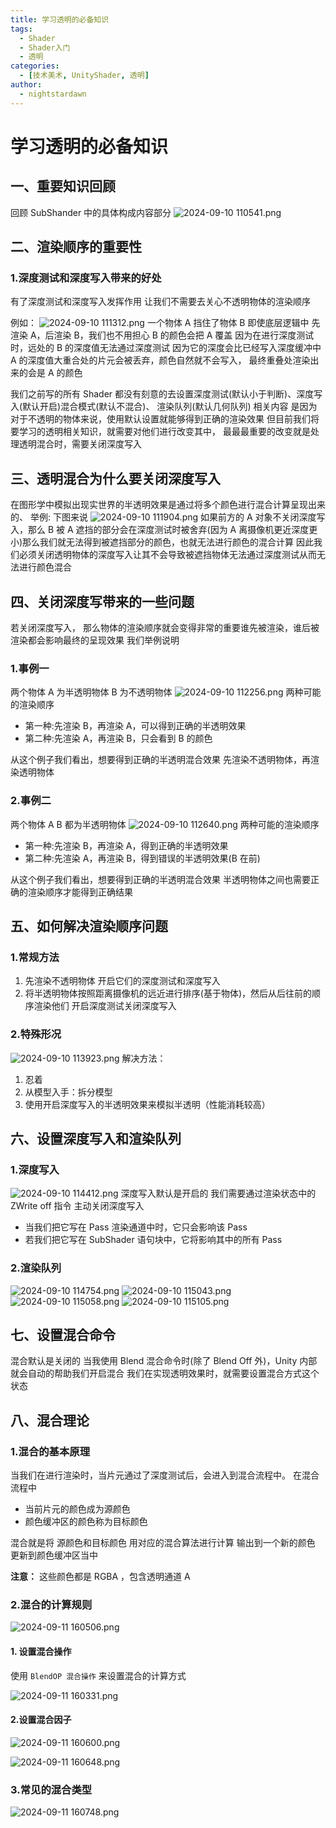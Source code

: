 ```yaml
---
title: 学习透明的必备知识
tags:
  - Shader
  - Shader入门
  - 透明
categories:
  - [技术美术, UnityShader, 透明]
author:
  - nightstardawn
---
```


# 学习透明的必备知识

## 一、重要知识回顾

回顾 SubShander 中的具体构成内容部分
![ 2024-09-10 110541.png](https://s2.loli.net/2024/09/10/Q4dYyBMhT6nFLAt.png)

## 二、渲染顺序的重要性

### 1.深度测试和深度写入带来的好处

有了深度测试和深度写入发挥作用
让我们不需要去关心不透明物体的渲染顺序

例如：
![ 2024-09-10 111312.png](https://s2.loli.net/2024/09/10/65FrJh7ME8Wkxd2.png)
一个物体 A 挡住了物体 B
即使底层逻辑中 先渲染 A，后渲染 B，我们也不用担心 B 的颜色会把 A 覆盖
因为在进行深度测试时，远处的 B 的深度值无法通过深度测试
因为它的深度会比已经写入深度缓冲中 A 的深度值大重合处的片元会被丢弃，颜色自然就不会写入，
最终重叠处渲染出来的会是 A 的颜色

我们之前写的所有 Shader 都没有刻意的去设置深度测试(默认小于判断)、深度写入(默认开启)混合模式(默认不混合)、 渲染队列(默认几何队列) 相关内容
是因为对于不透明的物体来说，使用默认设置就能够得到正确的渲染效果
但目前我们将要学习的透明相关知识，就需要对他们进行改变其中，
最最最重要的改变就是处理透明混合时，需要关闭深度写入

## 三、透明混合为什么要关闭深度写入

在图形学中模拟出现实世界的半透明效果是通过将多个颜色进行混合计算呈现出来的、
举例:
下图来说
![ 2024-09-10 111904.png](https://s2.loli.net/2024/09/10/dqx3DWoYyL64uVs.png)
如果前方的 A 对象不关闭深度写入，那么 B 被 A 遮挡的部分会在深度测试时被舍弃(因为 A 离摄像机更近深度更小)那么我们就无法得到被遮挡部分的颜色，也就无法进行颜色的混合计算
因此我们必须关闭透明物体的深度写入让其不会导致被遮挡物体无法通过深度测试从而无法进行颜色混合

## 四、关闭深度写带来的一些问题

若关闭深度写入，
那么物体的渲染顺序就会变得非常的重要谁先被渲染，谁后被渲染都会影响最终的呈现效果
我们举例说明

### 1.事例一

两个物体 A 为半透明物体 B 为不透明物体
![ 2024-09-10 112256.png](https://s2.loli.net/2024/09/10/a3o2PZBled5NfmJ.png)
两种可能的渲染顺序

- 第一种:先渲染 B，再渲染 A，可以得到正确的半透明效果
- 第二种:先渲染 A，再渲染 B，只会看到 B 的颜色

从这个例子我们看出，想要得到正确的半透明混合效果
先渲染不透明物体，再渲染透明物体

### 2.事例二

两个物体 A B 都为半透明物体
![ 2024-09-10 112640.png](https://s2.loli.net/2024/09/10/JOVBsuigqHN2XzE.png)
两种可能的渲染顺序

- 第一种:先渲染 B，再渲染 A，得到正确的半透明效果
- 第二种:先渲染 A，再渲染 B，得到错误的半透明效果(B 在前)

从这个例子我们看出，想要得到正确的半透明混合效果
半透明物体之间也需要正确的渲染顺序才能得到正确结果

## 五、如何解决渲染顺序问题

### 1.常规方法

1. 先渲染不透明物体
   开启它们的深度测试和深度写入
2. 将半透明物体按照距离摄像机的远近进行排序(基于物体)，然后从后往前的顺序渲染他们
   开启深度测试关闭深度写入

### 2.特殊形况

![ 2024-09-10 113923.png](https://s2.loli.net/2024/09/10/slgGNt1Zz93ra8w.png)
解决方法：

1. 忍着
2. 从模型入手：拆分模型
3. 使用开启深度写入的半透明效果来模拟半透明（性能消耗较高）

## 六、设置深度写入和渲染队列

### 1.深度写入

![ 2024-09-10 114412.png](https://s2.loli.net/2024/09/10/L1PTYfpNADIuj8J.png)
深度写入默认是开启的
我们需要通过渲染状态中的 ZWrite off 指令
主动关闭深度写入

- 当我们把它写在 Pass 渲染通道中时，它只会影响该 Pass
- 若我们把它写在 SubShader 语句块中，它将影响其中的所有 Pass

### 2.渲染队列

![ 2024-09-10 114754.png](https://s2.loli.net/2024/09/10/wxsyomuabPOzhL1.png)
![ 2024-09-10 115043.png](https://s2.loli.net/2024/09/10/zdxLfoJSN9C1y4w.png)
![ 2024-09-10 115058.png](https://s2.loli.net/2024/09/10/hgqDd5CyLZVBHeG.png)
![ 2024-09-10 115105.png](https://s2.loli.net/2024/09/10/k3zwC2Zyx4d1SFK.png)

## 七、设置混合命令

混合默认是关闭的
当我使用 Blend 混合命令时(除了 Blend Off 外)，Unity 内部就会自动的帮助我们开启混合
我们在实现透明效果时，就需要设置混合方式这个状态

## 八、混合理论

### 1.混合的基本原理

当我们在进行渲染时，当片元通过了深度测试后，会进入到混合流程中。
在混合流程中

- 当前片元的颜色成为源颜色
- 颜色缓冲区的颜色称为目标颜色

混合就是将 源颜色和目标颜色 用对应的混合算法进行计算
输出到一个新的颜色 更新到颜色缓冲区当中

**注意：** 这些颜色都是 RGBA ，包含透明通道 A

### 2.混合的计算规则

![ 2024-09-11 160506.png](https://s2.loli.net/2024/09/11/zKSGfiV38yRZkC5.png)

#### 1. 设置混合操作

使用 `BlendOP 混合操作` 来设置混合的计算方式

![ 2024-09-11 160331.png](https://s2.loli.net/2024/09/11/GCH2Q4fmL8uzNhq.png)

#### 2.设置混合因子

![ 2024-09-11 160600.png](https://s2.loli.net/2024/09/11/al4WVEPo7RiSGdp.png)

![ 2024-09-11 160648.png](https://s2.loli.net/2024/09/11/rsioYEGeInWZ8FK.png)

### 3.常见的混合类型

![ 2024-09-11 160748.png](https://s2.loli.net/2024/09/11/9a5sekviW4mIHqJ.png)
